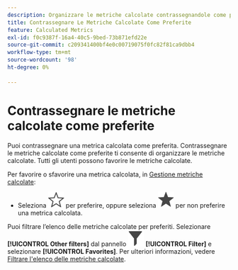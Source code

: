 ```yaml
---
description: Organizzare le metriche calcolate contrassegnandole come preferite.
title: Contrassegnare Le Metriche Calcolate Come Preferite
feature: Calculated Metrics
exl-id: f0c9387f-16a4-40c5-9bed-73b871efd22e
source-git-commit: c209341400bf4e0c00719075f0fc82f81ca9dbb4
workflow-type: tm+mt
source-wordcount: '98'
ht-degree: 0%

---
```


# Contrassegnare le metriche calcolate come preferite

Puoi contrassegnare una metrica calcolata come preferita. Contrassegnare le metriche calcolate come preferite ti consente di organizzare le metriche calcolate. Tutti gli utenti possono favorire le metriche calcolate.

Per favorire o sfavorire una metrica calcolata, in [Gestione metriche calcolate](/help/components/calc-metrics/cm-workflow/cm-manager.md):

* Seleziona ![StarOutline](/help/assets/icons/StarOutline.svg) per preferire, oppure seleziona ![Star](/help/assets/icons/Star.svg) per non preferire una metrica calcolata.

Puoi filtrare l’elenco delle metriche calcolate per preferiti. Selezionare **[!UICONTROL Other filters]** dal pannello ![Filtro](/help/assets/icons/Filter.svg) **[!UICONTROL Filter]** e selezionare **[!UICONTROL Favorites]**. Per ulteriori informazioni, vedere [Filtrare l&#39;elenco delle metriche calcolate](/help/components/calc-metrics/cm-workflow/cm-filter.md).
